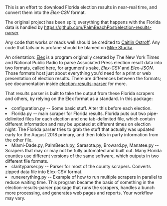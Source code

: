 This is an effort to download Florida election results in near-real time, and convert them into the *Elex-CSV* format.

The original project has been split; everything that happens with the Florida data is handled by https://github.com/PalmBeachPost/election-results-parser

Any code that works or reads well should be credited to [Caitlin Ostroff](https://github.com/ceostroff). Any code that fails or is profane should be blamed on [Mike Stucka](https://github.com/stucka).

An orientation:
[Elex](https://github.com/newsdev/elex) is a program originally created by The New York Times and National Public Radio to parse Associated Press election result data into two formats, called here, for argument's sake, *Elex-CSV* and *Elex-JSON*. Those formats host just about everything you'd need for a print or web presentation of election results. There are differences between the formats; see documentation inside [election-results-parser](https://github.com/PalmBeachPost/election-results-parser) for more.

That results parser is built to take the output from these Florida scrapers and others, by relying on the Elex format as a standard. In this package:
<li> configuration.py -- Some basic stuff. Alter this before each election.
<li>Florida.py -- main scraper for Florida results. Florida puts out two pipe-delimited files for each election and one tab-delimited file, which contain different information and may be updated at different times on election night. The Florida parser tries to grab the stuff that actually was updated early for the August 2018 primary, and then folds in party information from the other file.
<li>Miami-Dade.py, PalmBeach.py, Sarasota.py, Broward.py, Manatee.py -- Scrapers that may or may not be fully automated and built out. Many Florida counties use different versions of the same software, which outputs in two different file formats.
<li>clarityparser.py -- Parser for most of the county scrapers. Converts zipped data file into Elex-CSV format.
<li>runeverything.py -- Example of how to run multiple scrapers in parallel to reduce waiting time. This program became the basis of something in the election-results-parser package that runs the scrapers, handles a bunch more processing, and generates web pages and reports. Your workflow may vary.
